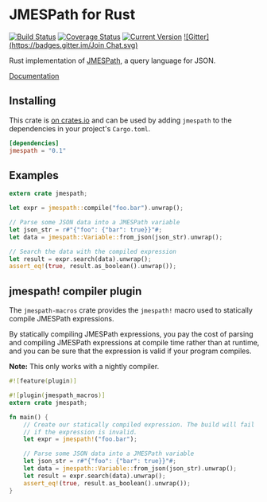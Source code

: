 # JMESPath for Rust

[![Build Status](https://travis-ci.org/mtdowling/jmespath.rs.svg?branch=master)](https://travis-ci.org/mtdowling/jmespath.rs)
[![Coverage Status](https://coveralls.io/repos/github/mtdowling/jmespath.rs/badge.svg?branch=master)](https://coveralls.io/github/mtdowling/jmespath.rs?branch=master)
[![Current Version](http://meritbadge.herokuapp.com/jmespath)](https://crates.io/crates/jmespath)
[![Gitter](https://badges.gitter.im/Join Chat.svg)](https://gitter.im/jmespath/chat)

Rust implementation of [JMESPath](http://jmespath.org), a query language for JSON.

[Documentation](http://mtdowling.com/jmespath.rs/jmespath/)

## Installing

This crate is [on crates.io](https://crates.io/crates/jmespath) and can be used
by adding `jmespath` to the dependencies in your project's `Cargo.toml`.

```toml
[dependencies]
jmespath = "0.1"
```

## Examples

```rust
extern crate jmespath;

let expr = jmespath::compile("foo.bar").unwrap();

// Parse some JSON data into a JMESPath variable
let json_str = r#"{"foo": {"bar": true}}"#;
let data = jmespath::Variable::from_json(json_str).unwrap();

// Search the data with the compiled expression
let result = expr.search(data).unwrap();
assert_eq!(true, result.as_boolean().unwrap());
```

## jmespath! compiler plugin

The `jmespath-macros` crate provides the `jmespath!` macro used to
statically compile JMESPath expressions.

By statically compiling JMESPath expressions, you pay the cost of
parsing and compiling JMESPath expressions at compile time rather
than at runtime, and you can be sure that the expression is valid
if your program compiles.

**Note:** This only works with a nightly compiler.

```rust
#![feature(plugin)]

#![plugin(jmespath_macros)]
extern crate jmespath;

fn main() {
    // Create our statically compiled expression. The build will fail
    // if the expression is invalid.
    let expr = jmespath!("foo.bar");

    // Parse some JSON data into a JMESPath variable
    let json_str = r#"{"foo": {"bar": true}}"#;
    let data = jmespath::Variable::from_json(json_str).unwrap();
    let result = expr.search(data).unwrap();
    assert_eq!(true, result.as_boolean().unwrap());
}
```
